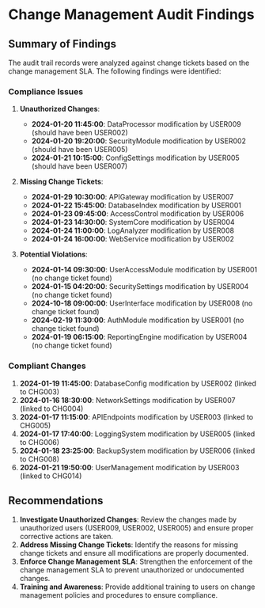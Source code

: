 # Change Management Audit Findings

## Summary of Findings
The audit trail records were analyzed against change tickets based on the change management SLA. The following findings were identified:

### Compliance Issues
1. **Unauthorized Changes**:
   - **2024-01-20 11:45:00**: DataProcessor modification by USER009 (should have been USER002)
   - **2024-01-20 19:20:00**: SecurityModule modification by USER002 (should have been USER005)
   - **2024-01-21 10:15:00**: ConfigSettings modification by USER005 (should have been USER007)

2. **Missing Change Tickets**:
   - **2024-01-29 10:30:00**: APIGateway modification by USER007
   - **2024-01-22 15:45:00**: DatabaseIndex modification by USER001
   - **2024-01-23 09:45:00**: AccessControl modification by USER006
   - **2024-01-23 14:30:00**: SystemCore modification by USER004
   - **2024-01-24 11:00:00**: LogAnalyzer modification by USER008
   - **2024-01-24 16:00:00**: WebService modification by USER002

3. **Potential Violations**:
   - **2024-01-14 09:30:00**: UserAccessModule modification by USER001 (no change ticket found)
   - **2024-01-15 04:20:00**: SecuritySettings modification by USER004 (no change ticket found)
   - **2024-10-18 09:00:00**: UserInterface modification by USER008 (no change ticket found)
   - **2024-02-19 11:30:00**: AuthModule modification by USER001 (no change ticket found)
   - **2024-01-19 06:15:00**: ReportingEngine modification by USER004 (no change ticket found)

### Compliant Changes
1. **2024-01-19 11:45:00**: DatabaseConfig modification by USER002 (linked to CHG003)
2. **2024-01-16 18:30:00**: NetworkSettings modification by USER007 (linked to CHG004)
3. **2024-01-17 11:15:00**: APIEndpoints modification by USER003 (linked to CHG005)
4. **2024-01-17 17:40:00**: LoggingSystem modification by USER005 (linked to CHG006)
5. **2024-01-18 23:25:00**: BackupSystem modification by USER006 (linked to CHG008)
6. **2024-01-21 19:50:00**: UserManagement modification by USER003 (linked to CHG014)

## Recommendations
1. **Investigate Unauthorized Changes**: Review the changes made by unauthorized users (USER009, USER002, USER005) and ensure proper corrective actions are taken.
2. **Address Missing Change Tickets**: Identify the reasons for missing change tickets and ensure all modifications are properly documented.
3. **Enforce Change Management SLA**: Strengthen the enforcement of the change management SLA to prevent unauthorized or undocumented changes.
4. **Training and Awareness**: Provide additional training to users on change management policies and procedures to ensure compliance.
```